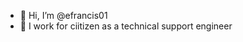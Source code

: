 - 👋 Hi, I’m @efrancis01
- 👀 I work for ciitizen as a technical support engineer

<!---
efrancis01/efrancis01 is a ✨ special ✨ repository because its `README.md` (this file) appears on your GitHub profile.
You can click the Preview link to take a look at your changes.
--->
